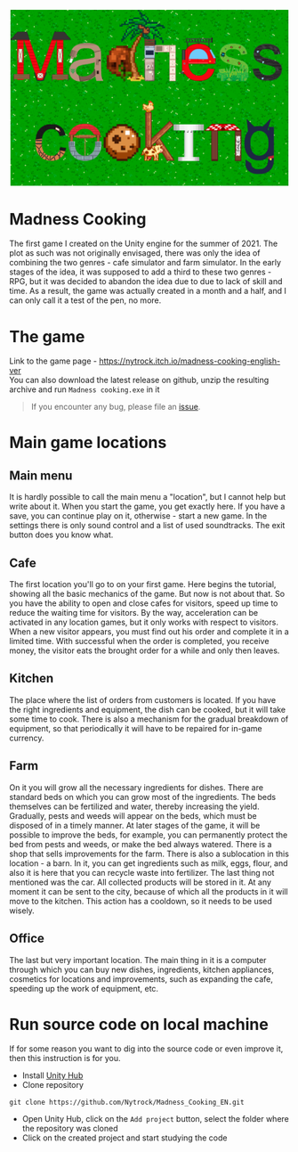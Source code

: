 <p align="center"><img src="Assets/Images/Энд.png" alt="Madness Cooking Logo" width="500"></p>

# Madness Cooking
The first game I created on the Unity engine for the summer of 2021. The plot as such was not originally envisaged, there was only the idea of combining the two
genres - cafe simulator and farm simulator. In the early stages of the idea, it was supposed to add a third to these two genres - RPG, but it was decided to abandon the idea due to
due to lack of skill and time. As a result, the game was actually created in a month and a half, and I can only call it a test of the pen, no more.

# The game

Link to the game page - https://nytrock.itch.io/madness-cooking-english-ver <br>
You can also download the latest release on github, unzip the resulting archive and run `Madness cooking.exe` in it
> If you encounter any bug, please file an [issue](https://github.com/Nytrock/Madness_Cooking_EN/issues).

# Main game locations

## Main menu
It is hardly possible to call the main menu a "location", but I cannot help but write about it. When you start the game, you get exactly here. If you have a save, you can continue
play on it, otherwise - start a new game. In the settings there is only sound control and a list of used soundtracks. The exit button does you know what.

## Cafe
The first location you'll go to on your first game. Here begins the tutorial, showing all the basic mechanics of the game. But now is not about that. So you have
the ability to open and close cafes for visitors, speed up time to reduce the waiting time for visitors. By the way, acceleration can be activated in any location
games, but it only works with respect to visitors. When a new visitor appears, you must find out his order and complete it in a limited time. With successful
when the order is completed, you receive money, the visitor eats the brought order for a while and only then leaves.

## Kitchen
The place where the list of orders from customers is located. If you have the right ingredients and equipment, the dish can be cooked, but it will take some time to cook.
There is also a mechanism for the gradual breakdown of equipment, so that periodically it will have to be repaired for in-game currency.

## Farm
On it you will grow all the necessary ingredients for dishes. There are standard beds on which you can grow most of the ingredients. The beds themselves can be fertilized
and water, thereby increasing the yield. Gradually, pests and weeds will appear on the beds, which must be disposed of in a timely manner.
At later stages of the game, it will be possible to improve the beds, for example, you can permanently protect the bed from pests and weeds, or make the bed always
watered. There is a shop that sells improvements for the farm. There is also a sublocation in this location - a barn. In it, you can get ingredients such as milk, eggs, flour, and also it is here that you can recycle
waste into fertilizer. The last thing not mentioned was the car. All collected products will be stored in it. At any moment it can be sent to the city,
because of which all the products in it will move to the kitchen. This action has a cooldown, so it needs to be used wisely.

## Office
The last but very important location. The main thing in it is a computer through which you can buy new dishes, ingredients, kitchen appliances, cosmetics for locations
and improvements, such as expanding the cafe, speeding up the work of equipment, etc.

# Run source code on local machine
If for some reason you want to dig into the source code or even improve it, then this instruction is for you.

- Install [Unity Hub](https://unity3d.com/en/get-unity/download)
- Clone repository

```shell
git clone https://github.com/Nytrock/Madness_Cooking_EN.git
```
- Open Unity Hub, click on the `Add project` button, select the folder where the repository was cloned
- Click on the created project and start studying the code
